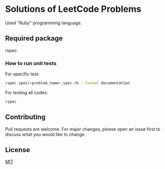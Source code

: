 # Solutions of LeetCode Problems

Used "Ruby" programming language. 

## Required package

rspec

### How to run unit tests

For specific test:

```bash
rspec spec/<problem_name>_spec.rb --format documentation
```

For testing all codes:

```bash
rspec
```

## Contributing
Pull requests are welcome. For major changes, please open an issue first to discuss what you would like to change.

## License
[MIT](https://choosealicense.com/licenses/mit/)
